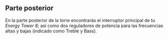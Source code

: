 ## Parte posterior

En la parte posterior de la torre encontrarás el interruptor principal de tu *Energy Tower 8*; así como dos reguladores de potencia para las frecuencias altas y bajas (indicado como Treble y Bass).
